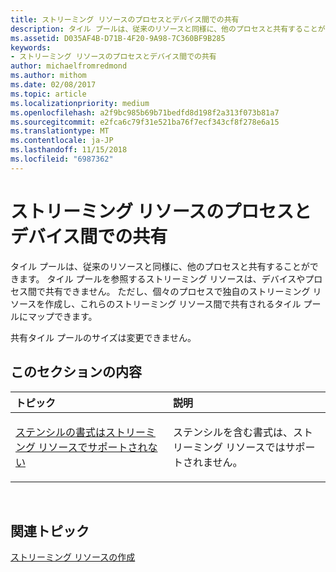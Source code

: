 ```yaml
---
title: ストリーミング リソースのプロセスとデバイス間での共有
description: タイル プールは、従来のリソースと同様に、他のプロセスと共有することができます。 タイル プールを参照するストリーミング リソースは、デバイスやプロセス間で共有できません。
ms.assetid: D035AF4B-D71B-4F20-9A98-7C360BF9B285
keywords:
- ストリーミング リソースのプロセスとデバイス間での共有
author: michaelfromredmond
ms.author: mithom
ms.date: 02/08/2017
ms.topic: article
ms.localizationpriority: medium
ms.openlocfilehash: a2f9bc985b69b71bedfd8d198f2a313f073b81a7
ms.sourcegitcommit: e2fca6c79f31e521ba76f7ecf343cf8f278e6a15
ms.translationtype: MT
ms.contentlocale: ja-JP
ms.lasthandoff: 11/15/2018
ms.locfileid: "6987362"
---
```

# <a name="span-iddirect3dconceptsstreaming-resource-cross-process-and-device-sharingspanstreaming-resource-cross-process-and-device-sharing"></a><span id="direct3dconcepts.streaming-resource-cross-process-and-device-sharing"></span>ストリーミング リソースのプロセスとデバイス間での共有


タイル プールは、従来のリソースと同様に、他のプロセスと共有することができます。 タイル プールを参照するストリーミング リソースは、デバイスやプロセス間で共有できません。 ただし、個々のプロセスで独自のストリーミング リソースを作成し、これらのストリーミング リソース間で共有されるタイル プールにマップできます。

共有タイル プールのサイズは変更できません。

## <a name="span-idin-this-sectionspanin-this-section"></a><span id="in-this-section"></span>このセクションの内容


<table>
<colgroup>
<col width="50%" />
<col width="50%" />
</colgroup>
<thead>
<tr class="header">
<th align="left">トピック</th>
<th align="left">説明</th>
</tr>
</thead>
<tbody>
<tr class="odd">
<td align="left"><p><a href="stencil-formats-not-supported-with-streaming-resources.md">ステンシルの書式はストリーミング リソースでサポートされない</a></p></td>
<td align="left"><p>ステンシルを含む書式は、ストリーミング リソースではサポートされません。</p></td>
</tr>
</tbody>
</table>

 

## <a name="span-idrelated-topicsspanrelated-topics"></a><span id="related-topics"></span>関連トピック


[ストリーミング リソースの作成](creating-streaming-resources.md)

 

 




